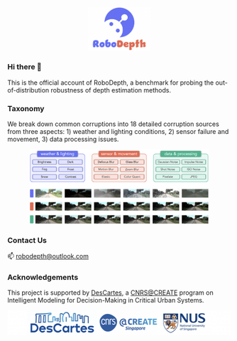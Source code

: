 <p align="middle">
  <img src="figs/logo.png" width="28%">
</p>

### Hi there 👋

This is the official account of RoboDepth, a benchmark for probing the out-of-distribution robustness of depth estimation methods.

### Taxonomy
We break down common corruptions into 18 detailed corruption sources from three aspects: 1) weather and lighting conditions, 2) sensor failure and movement, 3) data processing issues.

<p align="middle">
  <img src="figs/taxonomy.png" width="80%">
</p>

### Contact Us
📫 robodepth@outlook.com

### Acknowledgements
This project is supported by [DesCartes](https://descartes.cnrsatcreate.cnrs.fr/), a [CNRS@CREATE](https://www.cnrsatcreate.cnrs.fr/) program on Intelligent Modeling for Decision-Making in Critical Urban Systems.

<p align="middle">
  <img src="figs/ack.png">
</p>

<!--
**RoboDepth/RoboDepth** is a ✨ _special_ ✨ repository because its `README.md` (this file) appears on your GitHub profile.

Here are some ideas to get you started:

- 🔭 I’m currently working on ...
- 🌱 I’m currently learning ...
- 👯 I’m looking to collaborate on ...
- 🤔 I’m looking for help with ...
- 💬 Ask me about ...
- 📫 How to reach me: ...
- 😄 Pronouns: ...
- ⚡ Fun fact: ...
-->
